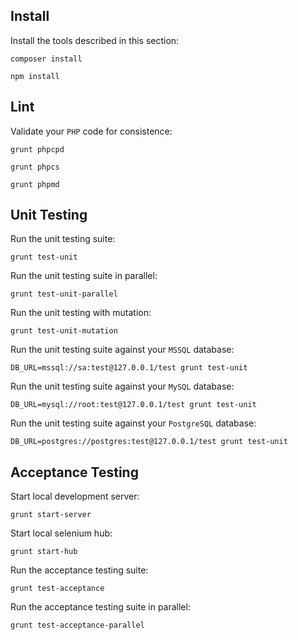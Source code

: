 Install
-------

Install the tools described in this section:

```
composer install
```

```
npm install
```


Lint
----

Validate your `PHP` code for consistence:

```
grunt phpcpd
```

```
grunt phpcs
```

```
grunt phpmd
```


Unit Testing
------------

Run the unit testing suite:

```
grunt test-unit
```

Run the unit testing suite in parallel:

```
grunt test-unit-parallel
```

Run the unit testing with mutation:

```
grunt test-unit-mutation
```

Run the unit testing suite against your `MSSQL` database:

```
DB_URL=mssql://sa:test@127.0.0.1/test grunt test-unit
```

Run the unit testing suite against your `MySQL` database:

```
DB_URL=mysql://root:test@127.0.0.1/test grunt test-unit
```

Run the unit testing suite against your `PostgreSQL` database:

```
DB_URL=postgres://postgres:test@127.0.0.1/test grunt test-unit
```


Acceptance Testing
------------------

Start local development server:

```
grunt start-server
```

Start local selenium hub:

```
grunt start-hub
```

Run the acceptance testing suite:

```
grunt test-acceptance
```

Run the acceptance testing suite in parallel:

```
grunt test-acceptance-parallel
```
